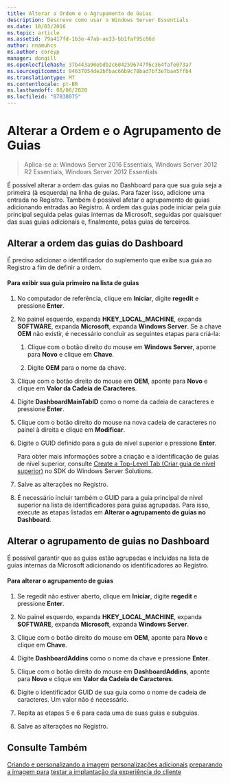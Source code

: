 ```yaml
---
title: Alterar a Ordem e o Agrupamento de Guias
description: Descreve como usar o Windows Server Essentials
ms.date: 10/03/2016
ms.topic: article
ms.assetid: 79a417fd-1b3e-47ab-ae33-bb1faf95c86d
author: nnamuhcs
ms.author: coreyp
manager: dongill
ms.openlocfilehash: 37b443a90ebdb2c6042596747f6c364fafe073a7
ms.sourcegitcommit: 04637054de2bfbac66b9c78bad7bf3e7bae5ffb4
ms.translationtype: MT
ms.contentlocale: pt-BR
ms.lasthandoff: 08/06/2020
ms.locfileid: "87838075"
---
```

# <a name="change-the-order-and-grouping-of-tabs"></a>Alterar a Ordem e o Agrupamento de Guias

>Aplica-se a: Windows Server 2016 Essentials, Windows Server 2012 R2 Essentials, Windows Server 2012 Essentials

É possível alterar a ordem das guias no Dashboard para que sua guia seja a primeira (à esquerda) na linha de guias. Para fazer isso, adicione uma entrada no Registro. Também é possível afetar o agrupamento de guias adicionando entradas ao Registro. A ordem das guias pode iniciar pela guia principal seguida pelas guias internas da Microsoft, seguidas por quaisquer das suas guias adicionais e, finalmente, pelas guias de terceiros.

## <a name="change-the-order-of-the-tabs-in-the-dashboard"></a>Alterar a ordem das guias do Dashboard
 É preciso adicionar o identificador do suplemento que exibe sua guia ao Registro a fim de definir a ordem.

#### <a name="to-display-your-tab-first-in-the-list-of-tabs"></a>Para exibir sua guia primeiro na lista de guias

1.  No computador de referência, clique em **Iniciar**, digite **regedit** e pressione **Enter**.

2.  No painel esquerdo, expanda **HKEY_LOCAL_MACHINE**, expanda **SOFTWARE**, expanda **Microsoft**, expanda **Windows Server**. Se a chave **OEM** não existir, é necessário concluir as seguintes etapas para criá-la:

    1.  Clique com o botão direito do mouse em **Windows Server**, aponte para **Novo** e clique em **Chave**.

    2.  Digite **OEM** para o nome da chave.

3.  Clique com o botão direito do mouse em **OEM**, aponte para **Novo** e clique em **Valor da Cadeia de Caracteres**.

4.  Digite **DashboardMainTabID** como o nome da cadeia de caracteres e pressione **Enter**.

5.  Clique com o botão direito do mouse na nova cadeia de caracteres no painel à direita e clique em **Modificar**.

6.  Digite o GUID definido para a guia de nível superior e pressione **Enter**.

     Para obter mais informações sobre a criação e a identificação de guias de nível superior, consulte [Create a Top-Level Tab (Criar guia de nível superior)](/previous-versions/windows/server-essentials/gg513957(v=msdn.10)) no SDK do Windows Server Solutions.

7.  Salve as alterações no Registro.

8.  É necessário incluir também o GUID para a guia principal de nível superior na lista de identificadores para guias agrupadas. Para isso, execute as etapas listadas em **Alterar o agrupamento de guias no Dashboard**.

## <a name="change-the-grouping-of-tabs-in-the-dashboard"></a>Alterar o agrupamento de guias no Dashboard
 É possível garantir que as guias estão agrupadas e incluídas na lista de guias internas da Microsoft adicionando os identificadores ao Registro.

#### <a name="to-change-the-grouping-of-tabs"></a>Para alterar o agrupamento de guias

1.  Se regedit não estiver aberto, clique em **Iniciar**, digite **regedit** e pressione **Enter**.

2.  No painel esquerdo, expanda **HKEY_LOCAL_MACHINE**, expanda **SOFTWARE**, expanda **Microsoft**, expanda **Windows Server**.

3.  Clique com o botão direito do mouse em **OEM**, aponte para **Novo** e clique em **Chave**.

4.  Digite **DashboardAddins** como o nome da chave e pressione **Enter**.

5.  Clique com o botão direito do mouse em **DashboardAddins**, aponte para **Novo** e clique em **Valor da Cadeia de Caracteres**.

6.  Digite o identificador GUID de sua guia como o nome de cadeia de caracteres. Um valor não é necessário.

7.  Repita as etapas 5 e 6 para cada uma de suas guias e subguias.

8.  Salve as alterações no Registro.

## <a name="see-also"></a>Consulte Também
 [Criando e personalizando a imagem](Creating-and-Customizing-the-Image.md) [personalizações adicionais](Additional-Customizations.md) [preparando a imagem para](Preparing-the-Image-for-Deployment.md) [testar a implantação da experiência do cliente](Testing-the-Customer-Experience.md)